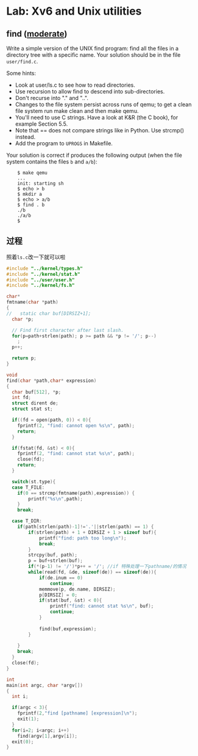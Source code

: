 

# Lab: Xv6 and Unix utilities

## find ([moderate](https://pdos.csail.mit.edu/6.S081/2021/labs/guidance.html))

Write a simple version of the UNIX find program: find all the files in a directory tree with a specific name. Your solution should be in the file `user/find.c`.

Some hints:

- Look at user/ls.c to see how to read directories.
- Use recursion to allow find to descend into sub-directories.
- Don't recurse into "." and "..".
- Changes to the file system persist across runs of qemu; to get a clean file system run make clean and then make qemu.
- You'll need to use C strings. Have a look at K&R (the C book), for example Section 5.5.
- Note that == does not compare strings like in Python. Use strcmp() instead.
- Add the program to `UPROGS` in Makefile.

Your solution is correct if produces the following output (when the file system contains the files `b` and `a/b`):

```
    $ make qemu
    ...
    init: starting sh
    $ echo > b
    $ mkdir a
    $ echo > a/b
    $ find . b
    ./b
    ./a/b
    $ 
```

## 过程

照着`ls.c`改一下就可以啦

```c
#include "../kernel/types.h"
#include "../kernel/stat.h"
#include "../user/user.h"
#include "../kernel/fs.h"

char*
fmtname(char *path)
{
//   static char buf[DIRSIZ+1];
  char *p;

  // Find first character after last slash.
  for(p=path+strlen(path); p >= path && *p != '/'; p--)
    ;
  p++;

  return p;
}

void
find(char *path,char* expression)
{
  char buf[512], *p;
  int fd;
  struct dirent de;
  struct stat st;

  if((fd = open(path, 0)) < 0){
    fprintf(2, "find: cannot open %s\n", path);
    return;
  }

  if(fstat(fd, &st) < 0){
    fprintf(2, "find: cannot stat %s\n", path);
    close(fd);
    return;
  }

  switch(st.type){
  case T_FILE:
	if(0 == strcmp(fmtname(path),expression)) {
		printf("%s\n",path);
	}
    break;

  case T_DIR:
	if(path[strlen(path)-1]!='.'||strlen(path) == 1) {
		if(strlen(path) + 1 + DIRSIZ + 1 > sizeof buf){
			printf("find: path too long\n");
			break;
		}
		strcpy(buf, path);
		p = buf+strlen(buf);
		if(*(p-1) != '/')*p++ = '/'; //if 特殊处理一下pathname/的情况
		while(read(fd, &de, sizeof(de)) == sizeof(de)){
			if(de.inum == 0)
				continue;
			memmove(p, de.name, DIRSIZ);
			p[DIRSIZ] = 0;
			if(stat(buf, &st) < 0){
				printf("find: cannot stat %s\n", buf);
				continue;
			}
			
			find(buf,expression);
		}
	
    }
    break;
  }
  close(fd);
}

int
main(int argc, char *argv[])
{
  int i;

  if(argc < 3){
    fprintf(2,"find [pathname] [expression]\n");
    exit(1);
  }
  for(i=2; i<argc; i++)
    find(argv[1],argv[i]);
  exit(0);
}

```


